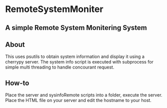 # RemoteSystemMoniter
## A simple Remote System Monitering System

## About
This uses psutils to obtain system information and display it using a cherrypy server. The system info script is executed with subprocess for simple multi threading to handle concourant request.

## How-to
Place the server and sysinfoRemote scripts into a folder, execute the server. Place the HTML file on your server and edit the hostname to your host.
